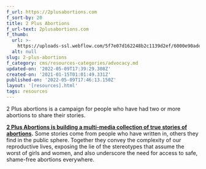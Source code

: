 ```yaml
---
f_url: https://2plusabortions.com
f_sort-by: 20
title: 2 Plus Abortions
f_url-text: 2plusabortions.com
f_thumb:
  url: >-
    https://uploads-ssl.webflow.com/5f7e07d162248b2c1139d2ef/6000e90ade3ef40c72b7f67a_Screen%20Shot%202021-01-14%20at%204.59.45%20PM.png
  alt: null
slug: 2-plus-abortions
f_category: cms/resources-categories/advocacy.md
updated-on: '2022-05-09T17:39:29.308Z'
created-on: '2021-01-15T01:01:49.331Z'
published-on: '2022-05-09T17:46:13.150Z'
layout: '[resources].html'
tags: resources
---
```


2 Plus abortions is a campaign for people who have had two or more abortions to share their stories.

[**2 Plus Abortions is building a multi-media collection of true stories of abortions**](https://www.2plusabortions.com/our-stories)**.** Some stories come from people who have written in, others they find in the public sphere. Together they convey the complexity of our reproductive lives, exposing the lie of the stereotypes that assume the worst of girls and women, and also underscore the need for access to safe, shame-free abortions everywhere.
